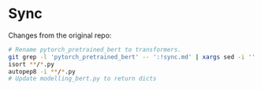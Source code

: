 # Sync

Changes from the original repo:

```sh
# Rename pytorch_pretrained_bert to transformers.
git grep -l 'pytorch_pretrained_bert' -- ':!sync.md' | xargs sed -i '' -e 's/pytorch_pretrained_bert/transformers/g'
isort **/*.py
autopep8 -i **/*.py
# Update modelling_bert.py to return dicts
```
